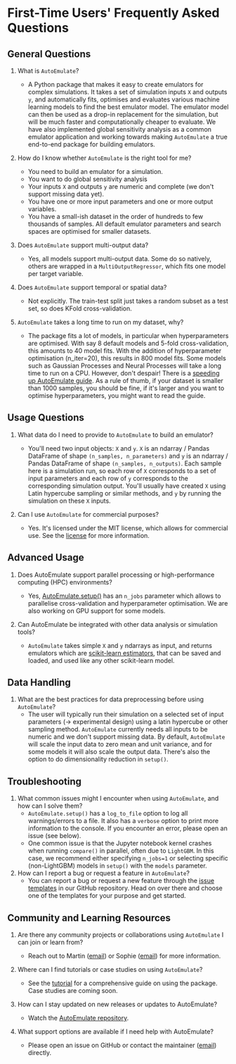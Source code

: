 # First-Time Users' Frequently Asked Questions

## General Questions

1. What is `AutoEmulate`?
   <!-- A brief description of what the package does, its main features, and its intended use case. -->
   - A Python package that makes it easy to create emulators for complex simulations. It takes a set of simulation inputs `X` and outputs `y`, and automatically fits, optimises and evaluates various machine learning models to find the best emulator model. The emulator model can then be used as a drop-in replacement for the simulation, but will be much faster and computationally cheaper to evaluate. We have also implemented global sensitivity analysis as a common emulator application and working towards making `AutoEmulate` a true end-to-end package for building emulators.

2. How do I know whether `AutoEmulate` is the right tool for me?
   - You need to build an emulator for a simulation.
   - You want to do global sensitivity analysis
   - Your inputs `X` and outputs `y` are numeric and complete (we don't support missing data yet).
   - You have one or more input parameters and one or more output variables.
   - You have a small-ish dataset in the order of hundreds to few thousands of samples. All default emulator parameters and search spaces are optimised for smaller datasets.

3. Does `AutoEmulate` support multi-output data?
   - Yes, all models support multi-output data. Some do so natively, others are wrapped in a `MultiOutputRegressor`, which fits one model per target variable.

4. Does `AutoEmulate` support temporal or spatial data?
   - Not explicitly. The train-test split just takes a random subset as a test set, so does KFold cross-validation.

5. `AutoEmulate` takes a long time to run on my dataset, why?
   - The package fits a lot of models, in particular when hyperparameters are optimised. With say 8 default models and 5-fold cross-validation, this amounts to 40 model fits. With the addition of hyperparameter optimisation (n_iter=20), this results in 800 model fits. Some models such as Gaussian Processes and Neural Processes will take a long time to run on a CPU. However, don't despair! There is a [speeding up AutoEmulate guide](../../tutorials/02_speed.ipynb). As a rule of thumb, if your dataset is smaller than 1000 samples, you should be fine, if it's larger and you want to optimise hyperparameters, you might want to read the guide.

## Usage Questions

1. What data do I need to provide to `AutoEmulate` to build an emulator?
   <!-- A simple example to get a new user started, possibly pointing to more detailed tutorials or documentation. -->
   - You'll need two input objects: `X` and `y`. `X` is an ndarray / Pandas DataFrame of shape `(n_samples, n_parameters)` and `y` is an ndarray / Pandas DataFrame of shape `(n_samples, n_outputs)`. Each sample here is a simulation run, so each row of `X` corresponds to a set of input parameters and each row of `y` corresponds to the corresponding simulation output. You'll usually have created `X` using Latin hypercube sampling or similar methods, and `y` by running the simulation on these `X` inputs.

2. Can I use `AutoEmulate` for commercial purposes?
   <!-- Information on licensing and any restrictions on use. -->
   - Yes. It's licensed under the MIT license, which allows for commercial use. See the [license](../../../LICENSE) for more information.

## Advanced Usage

1. Does AutoEmulate support parallel processing or high-performance computing (HPC) environments?
   <!-- Details on the software's capabilities to leverage multi-threading, distributed computing, or HPC resources to speed up computations. -->
   - Yes, [AutoEmulate.setup()](../../reference/compare.rst) has an `n_jobs` parameter which allows to parallelise cross-validation and hyperparameter optimisation. We are also working on GPU support for some models.

2. Can AutoEmulate be integrated with other data analysis or simulation tools?
   <!-- Information on APIs, file formats, or protocols that facilitate the integration of AutoEmulate with other software ecosystems. -->
   - `AutoEmulate` takes simple `X` and `y` ndarrays as input, and returns emulators which are [scikit-learn estimators](https://scikit-learn.org/1.5/developers/develop.html), that can be saved and loaded, and used like any other scikit-learn model.

## Data Handling

1. What are the best practices for data preprocessing before using `AutoEmulate`?
   <!-- Tips and recommendations on preparing data, including normalisation, dealing with missing values, or data segmentation. -->
   - The user will typically run their simulation on a selected set of input parameters (-> experimental design) using a latin hypercube or other sampling method. `AutoEmulate` currently needs all inputs to be numeric and we don't support missing data. By default, `AutoEmulate` will scale the input data to zero mean and unit variance, and for some models it will also scale the output data. There's also the option to do dimensionality reduction in `setup()`.

## Troubleshooting

1. What common issues might I encounter when using `AutoEmulate`, and how can I solve them?
   <!-- A list of frequently encountered problems with suggested solutions, possibly linked to a more extensive troubleshooting guide. -->
   - `AutoEmulate.setup()` has a `log_to_file` option to log all warnings/errors to a file. It also has a `verbose` option to print more information to the console. If you encounter an error, please open an issue (see below).
   - One common issue is that the Jupyter notebook kernel crashes when running `compare()` in parallel, often due to `LightGBM`. In this case, we recommend either specifying `n_jobs=1` or selecting specific (non-LightGBM) models in `setup()` with the `models` parameter.
2. How can I report a bug or request a feature in `AutoEmulate`?
   <!-- Instructions on the proper channels for reporting issues or suggesting enhancements, including any templates or information to include. -->
   - You can report a bug or request a new feature through the [issue templates](https://github.com/alan-turing-institute/autoemulate/issues/new/choose) in our GitHub repository. Head on over there and choose one of the templates for your purpose and get started.

## Community and Learning Resources

1. Are there any community projects or collaborations using `AutoEmulate` I can join or learn from?
   <!-- Information on community-led projects, study groups, or collaborative research initiatives involving AutoEmulate. -->
   - Reach out to Martin ([email](mailto:mstoffel@turing.ac.uk)) or Sophie ([email](mailto:sarana@turing.ac.uk)) for more information.

2. Where can I find tutorials or case studies on using `AutoEmulate`?
   <!-- Directions to comprehensive learning materials, such as video tutorials (if we want to record that), written guides, or published research papers using AutoEmulate. -->
   - See the [tutorial](../../tutorials/01_start.ipynb) for a comprehensive guide on using the package. Case studies are coming soon.

3. How can I stay updated on new releases or updates to AutoEmulate?
   <!-- Guidance on subscribing to newsletters when/if we will have that, community calls if we start that, following the project on social media if we want to create those platforms, or joining community forums/Slack once we have that ready... -->
   - Watch the [AutoEmulate repository](https://github.com/alan-turing-institute/autoemulate).

4. What support options are available if I need help with AutoEmulate?
   <!-- Overview of support resources, including documentation, community forums/Slack when we have that ready... -->
   - Please open an issue on GitHub or contact the maintainer ([email](mailto:mstoffel@turing.ac.uk)) directly.
